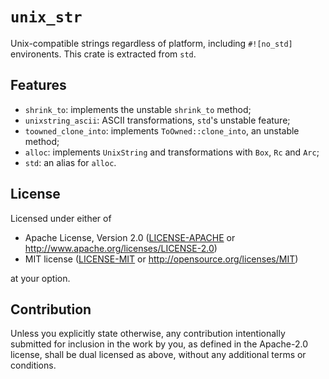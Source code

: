 # `unix_str`

Unix-compatible strings regardless of platform, including `#![no_std]`
environents. This crate is extracted from `std`.

## Features

- `shrink_to`: implements the unstable `shrink_to` method;
- `unixstring_ascii`: ASCII transformations, `std`'s unstable feature;
- `toowned_clone_into`: implements `ToOwned::clone_into`, an unstable method;
- `alloc`: implements `UnixString` and transformations with `Box`, `Rc`
  and `Arc`;
- `std`: an alias for `alloc`.

## License

Licensed under either of

- Apache License, Version 2.0 ([LICENSE-APACHE](LICENSE-APACHE)
  or http://www.apache.org/licenses/LICENSE-2.0)
- MIT license ([LICENSE-MIT](LICENSE-MIT)
  or http://opensource.org/licenses/MIT)

at your option.

## Contribution

Unless you explicitly state otherwise, any contribution intentionally submitted
for inclusion in the work by you, as defined in the Apache-2.0 license, shall be
dual licensed as above, without any additional terms or conditions.
